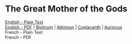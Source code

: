 # The Great Mother of the Gods

[English - Plain Text](full-text-english.md)  
[English - PDF](https://cdn.solaranamnesis.com/GrantShowerman/showerman_mother_gods_1901_english.pdf) | [Biolinum](https://cdn.solaranamnesis.com/GrantShowerman/showerman_mother_gods_1901_english_biolinum.pdf) | [Atkinson](https://cdn.solaranamnesis.com/GrantShowerman/showerman_mother_gods_1901_english_atkinson.pdf) | [Coelacanth](https://cdn.solaranamnesis.com/GrantShowerman/showerman_mother_gods_1901_english_coelacanth.pdf) | [Auriocus](https://cdn.solaranamnesis.com/GrantShowerman/showerman_mother_gods_1901_english_aurical.pdf)  
French - Plain Text  
French - PDF  
